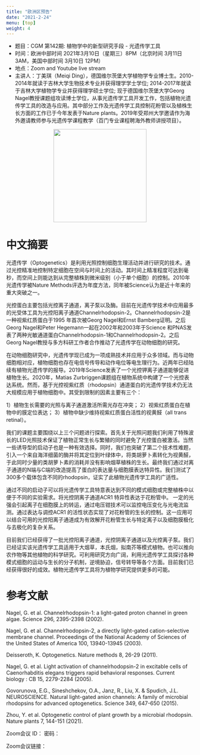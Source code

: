 ```yaml
---
title: "欧洲区预告"
date: "2021-2-24"
menu: [top]
weight: 4
---
```


- 题目：CGM 第142期: 植物学中的新型研究手段 - 光遗传学工具
- 时间：欧洲中部时间 2021年3月10日（星期三）8PM（北京时间 3月11日 3AM，美国中部时间 3月10日 12PM）
- 地点：Zoom and Youtube live stream
- 主讲人：丁美琪（Meiqi Ding），德国维尔茨堡大学植物学专业博士生。2010-2014年就读于吉林大学生物技术专业并获得理学学士学位; 2014-2017年就读于吉林大学植物学专业并获得理学硕士学位; 现于德国维尔茨堡大学Georg Nagel教授课题组攻读博士学位，从事光遗传学工具开发工作，包括植物光遗传学工具的改造与应用。其中部分工作及光遗传学工具控制花粉管以及植株生长方面的工作已于今年发表于Nature plants。2019年受郑州大学邀请作为海外邀请教师参与光遗传学课程教学（百门专业课程聘海外教师讲授项目）。

<div align="center">
<img src="https://i.ibb.co/S7gXFZ8/EU1.jpg" height=250>
</div>

# 中文摘要

光遗传学（Optogenetics）是利用光照控制细胞生理活动并进行研究的技术。通过光控精准地控制特定细胞在空间与时间上的活动。其时间上精准程度可达到毫秒，而空间上则能达到从完整植株到微米级别（小于单个细胞）的控制。2010年光遗传学被Nature Methods评选为年度方法，同年被Science认为是近十年来的重大突破之一。
 
光控蛋白主要包括光控离子通道，离子泵以及酶。目前在光遗传学技术中应用最多的光受体工具为光控阳离子通道Channelrhodopsin-2。Channelrhodopsin-2是一种视紫红质蛋白于1995 年首次被Georg Nagel和Ernst Bamberg证明。之后Georg Nagel和Peter Hegemann一起在2002年和2003年于Science 和PNAS发表了两种光敏通道蛋白Channelrhodopsin-1和Channelrhodopsin-2。之后Georg Nagel教授与多方科研工作者合作推动了光遗传学在动物细胞的研究。

在动物细胞研究中，光遗传学现已成为一项成熟技术并应用于众多领域。而与动物细胞相对应，植物细胞也存在电信号传导和动作电位等电生理行为。近两年已经陆续有植物光遗传学的报导。2019年Science发表了一个光控钾离子通道能够促进植物生长。2020年，Matias Zurbriggen课题组在植物系统中构建了一个光控表达系统。然而，基于光控视紫红质（rhodopsin）通道蛋白的光遗传学技术仍无法大规模应用于植物细胞中。其受到限制的因素主要有三个：
 
1）植物生长需要的光照与离子通道激活所需光存在冲突；
2）视紫红质蛋白在植物中的膜定位表达；
3）植物中缺少维持视紫红质蛋白活性的视黄醛（all trans retinal）。
 
我们的课题主要围绕以上三个问题进行探索。首先关于光照问题我们利用了特殊波长的LED光照技术保证了植物正常生长与繁殖的同时避免了光控蛋白被激活。当然一些诱导型的启动子也是一种有效选择。同时，我们也突破了第二个技术性难题，引入一个来自海洋细菌的酶并将其定位到叶绿体中，将类胡萝卜素转化为视黄醛，于此同时少量的类胡萝卜素的消耗并没有影响烟草植株的生长。最终我们通过对离子通道的N端与C端的改造提高了蛋白的表达量与细胞膜表达特异性。我们测试了300多个载体包含不同的rhodopsin，证实了此植物光遗传学工具的广适性。
 
通过不同的启动子可以将光遗传学工具特意表达到不同的模式细胞或完整植株中以便于不同的实验需求。将光控阴离子通道ACR1 特异性表达于花粉管中。 一定的光强会引起离子在细胞膜上的转运，通过电压钳技术可以监控电压变化与光电流监测。通过表达与调控ACR1 的活性状态实现了对花粉管的生长的控制。这一应用可以结合可用的光控阳离子通道成为有效解开花粉管生长与特定离子以及细胞膜极化与去极化的复杂关系。
 
目前我们已经获得了一批光控阳离子通道，光控阴离子通道以及光控离子泵。我们已经证实该光遗传学工具适用于大烟草，本氏烟，拟南芥等模式植物。也可以推向农作物等其他植物的科学研究。可利用研究方向广阔，利用光遗传学工具探讨各种模式细胞的运动与生长的分子机制，逆境胁迫，信号转导等各个方面。目前我们已经获得很好的成效。植物光遗传学工具将为植物学研究提供更多的可能。



# 参考文献

Nagel, G. et al. Channelrhodopsin-1: a light-gated proton channel in green algae. Science 296, 2395-2398 (2002).

Nagel, G. et al. Channelrhodopsin-2, a directly light-gated cation-selective membrane channel. Proceedings of the National Academy of Sciences of the United States of America 100, 13940-13945 (2003).

Deisseroth, K. Optogenetics. Nature methods 8, 26-29 (2011).

Nagel, G. et al. Light activation of channelrhodopsin-2 in excitable cells of Caenorhabditis elegans triggers rapid behavioral responses. Current biology : CB 15, 2279-2284 (2005).

Govorunova, E.G., Sineshchekov, O.A., Janz, R., Liu, X. & Spudich, J.L. NEUROSCIENCE. Natural light-gated anion channels: A family of microbial rhodopsins for advanced optogenetics. Science 349, 647-650 (2015).

Zhou, Y. et al. Optogenetic control of plant growth by a microbial rhodopsin. Nature plants 7, 144-151 (2021).




Zoom会议 ID： 密码：

Zoom会议链接：

